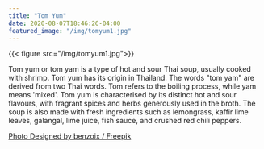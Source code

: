 ```yaml
---
title: "Tom Yum"
date: 2020-08-07T18:46:26-04:00
featured_image: "/img/tomyum1.jpg"
---
```


{{< figure src="/img/tomyum1.jpg">}}

Tom yum or tom yam is a type of hot and sour Thai soup, usually cooked with shrimp. Tom yum has its origin in Thailand. The words "tom yam" are derived from two Thai words. Tom refers to the boiling process, while yam means 'mixed'. Tom yum is characterised by its distinct hot and sour flavours, with fragrant spices and herbs generously used in the broth. The soup is also made with fresh ingredients such as lemongrass, kaffir lime leaves, galangal, lime juice, fish sauce, and crushed red chili peppers.

[Photo Designed by benzoix / Freepik](http://www.freepik.com)